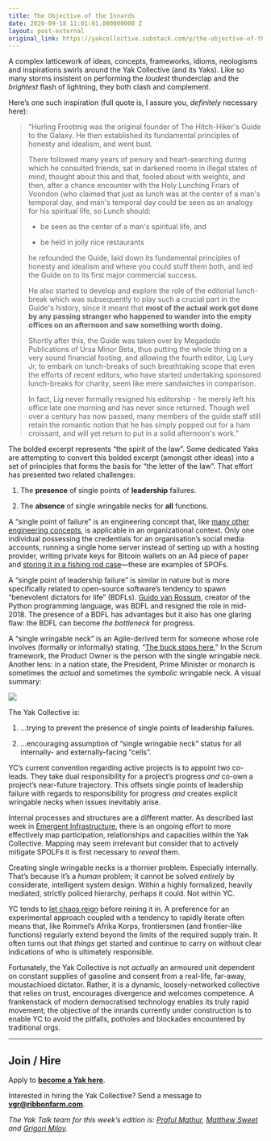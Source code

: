 ```yaml
---
title: The Objective of the Innards
date: 2020-09-18 11:01:01.000000000 Z
layout: post-external
original_link: https://yakcollective.substack.com/p/the-objective-of-the-innards
---
```


A complex latticework of ideas, concepts, frameworks, idioms, neologisms and inspirations swirls around the Yak Collective (and its Yaks). Like so many storms insistent on performing the _loudest_ thunderclap and the _brightest_ flash of lightning, they both clash and complement.

Here’s one such inspiration (full quote is, I assure you, _definitely_ necessary here):

> “Hurling Frootmig was the original founder of The Hitch-Hiker's Guide to the Galaxy. He then established its fundamental principles of honesty and idealism, and went bust.
> 
> There followed many years of penury and heart-searching during which he consulted friends, sat in darkened rooms in illegal states of mind, thought about this and that, fooled about with weights, and then, after a chance encounter with the Holy Lunching Friars of Voondon (who claimed that just as lunch was at the center of a man's temporal day, and man's temporal day could be seen as an analogy for his spiritual life, so Lunch should:
> 
> - be seen as the center of a man's spiritual life, and
> 
> - be held in jolly nice restaurants
> 
> he refounded the Guide, laid down its fundamental principles of honesty and idealism and where you could stuff them both, and led the Guide on to its first major commercial success.
> 
> He also started to develop and explore the role of the editorial lunch-break which was subsequently to play such a crucial part in the Guide's history, since it meant that **most of the actual work got done by any passing stranger who happened to wander into the empty offices on an afternoon and saw something worth doing.**
> 
> Shortly after this, the Guide was taken over by Megadodo Publications of Ursa Minor Beta, thus putting the whole thing on a very sound financial footing, and allowing the fourth editor, Lig Lury Jr, to embark on lunch-breaks of such breathtaking scope that even the efforts of recent editors, who have started undertaking sponsored lunch-breaks for charity, seem like mere sandwiches in comparison.
> 
> In fact, Lig never formally resigned his editorship - he merely left his office late one morning and has never since returned. Though well over a century has now passed, many members of the guide staff still retain the romantic notion that he has simply popped out for a ham croissant, and will yet return to put in a solid afternoon's work.”

The bolded excerpt represents “the spirit of the law”. Some dedicated Yaks are attempting to convert this bolded excerpt (amongst other ideas) into a set of principles that forms the basis for “the letter of the law”. That effort has presented two related challenges:

1. The **presence** of single points of **leadership** failures.

2. The **absence** of single wringable necks for **all** functions.

A “single point of failure” is an engineering concept that, like [many other engineering concepts](https://fs.blog/mental-models/#systems), is applicable in an organizational context. Only one individual possessing the credentials for an organisation’s social media accounts, running a single home server instead of setting up with a hosting provider, writing private keys for Bitcoin wallets on an A4 piece of paper and [storing it in a fishing rod case](https://www.independent.co.uk/life-style/gadgets-and-tech/news/bitcoin-wallet-lost-cryptocurrency-crime-ireland-a9355691.html)—these are examples of SPOFs.

A “single point of leadership failure” is similar in nature but is more specifically related to open-source software’s tendency to spawn “benevolent dictators for life” (BDFLs). [Guido van Rossum](https://en.wikipedia.org/wiki/Guido_van_Rossum), creator of the Python programming language, was BDFL and resigned the role in mid-2018. The presence of a BDFL has advantages but it also has one glaring flaw: the BDFL can become _the bottleneck_ for progress. 

A “single wringable neck” is an Agile-derived term for someone whose role involves (formally or informally) stating, “[The buck stops here.](https://en.wikipedia.org/wiki/Buck_passing#%22The_buck_stops_here%22)” In the Scrum framework, the Product Owner is the person with the single wringable neck. Another lens: in a nation state, the President, Prime Minister or monarch is sometimes the _actual_ and sometimes the _symbolic_ wringable neck. A visual summary:

[![](https://substackcdn.com/image/fetch/w_1456,c_limit,f_auto,q_auto:good,fl_progressive:steep/https%3A%2F%2Fbucketeer-e05bbc84-baa3-437e-9518-adb32be77984.s3.amazonaws.com%2Fpublic%2Fimages%2F068f455e-9fb7-483a-adc6-43f23db309ef_1600x1200.png)](https://substackcdn.com/image/fetch/f_auto,q_auto:good,fl_progressive:steep/https%3A%2F%2Fbucketeer-e05bbc84-baa3-437e-9518-adb32be77984.s3.amazonaws.com%2Fpublic%2Fimages%2F068f455e-9fb7-483a-adc6-43f23db309ef_1600x1200.png)

The Yak Collective is:

1. …trying to prevent the presence of single points of leadership failures.

2. …encouraging assumption of “single wringable neck” status for all internally- and externally-facing “cells”.

YC’s current convention regarding active projects is to appoint two co-leads. They take dual responsibility for a project’s progress _and_ co-own a project’s near-future trajectory. This offsets single points of leadership failure with regards to responsibility for progress _and_ creates explicit wringable necks when issues inevitably arise. 

Internal processes and structures are a different matter. As described last week in [Emergent Infrastructure](https://yakcollective.substack.com/p/podcasting-needs-cognitive-hooks), there is an ongoing effort to more effectively map participation, relationships and capacities within the Yak Collective. Mapping may seem irrelevant but consider that to actively mitigate SPOLFs it is first necessary to _reveal_ them.

Creating single wringable necks is a thornier problem. Especially internally. That’s because it’s a _human_ problem; it cannot be solved _entirely_ by considerate, intelligent system design. Within a highly formalized, heavily mediated, strictly policed hierarchy, perhaps it could. Not within YC.

YC tends to [let chaos reign](https://www.nateliason.com/notes/high-output-management-andy-grove) before reining it in. A preference for an experimental approach coupled with a tendency to rapidly iterate often means that, like Rommel’s Afrika Korps, frontiersmen (and frontier-like functions) regularly extend beyond the limits of the required supply train. It often turns out that _things_ get started and continue to carry on without clear indications of who is ultimately responsible. 

Fortunately, the Yak Collective is not _actually_ an armoured unit dependent on constant supplies of gasoline and consent from a real-life, far-away, moustachioed dictator. Rather, it is a dynamic, loosely-networked collective that relies on trust, encourages divergence and welcomes competence. A frankenstack of modern democratised technology enables its truly rapid movement; the objective of the innards currently under construction is to enable YC to avoid the pitfalls, potholes and blockades encountered by traditional orgs.

* * *

## **Join / Hire**

Apply to **[become a Yak here](https://www.yakcollective.org/join/)**. 

Interested in hiring the Yak Collective? Send a message to **[vgr@ribbonfarm.com](mailto:vgr@ribbonfarm.com)**.

_The Yak Talk team for this week’s edition is: [Praful Mathur](http://twitter.com/prafulfillment), [Matthew Sweet](https://twitter.com/Matthew_Sweet) and [Grigori Milov](https://twitter.com/grigorimilov)._

